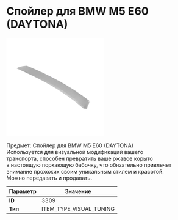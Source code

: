 # Спойлер для BMW M5 E60 (DAYTONA)

![Item Image](../img/3309.webp?raw=true)

Предмет: Спойлер для BMW M5 E60 (DAYTONA)<br>Используется для визуальной модификаций вашего<br>транспорта, способен превратить ваше ржавое корыто<br>в настоящую порхающую бабочку, что обязательно привлечет<br>внимание прохожих своим уникальным стилем и красотой.<br>Можно передавать и продавать.


| Параметр | Значение |
|----------|----------|
| **ID** | 3309 |
| **Тип** | ITEM_TYPE_VISUAL_TUNING |

